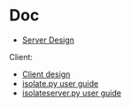 # Doc

  - [Server Design](Design.md)

Client:

  - [Client design](client/Design.md)
  - [isolate.py user guide](client/Isolate-User-Guide.md)
  - [isolateserver.py user guide](client/Isolated-User-Guide.md)
